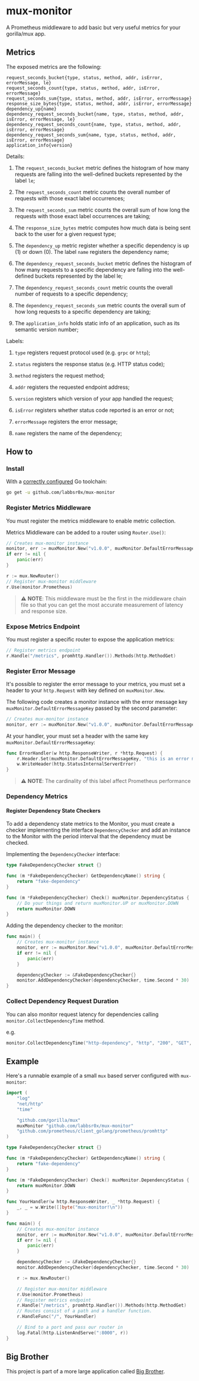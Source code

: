 # mux-monitor

A Prometheus middleware to add basic but very useful metrics for your gorilla/mux app.

## Metrics

The exposed metrics are the following:

```
request_seconds_bucket{type, status, method, addr, isError, errorMessage, le}
request_seconds_count{type, status, method, addr, isError, errorMessage}
request_seconds_sum{type, status, method, addr, isError, errorMessage}
response_size_bytes{type, status, method, addr, isError, errorMessage}
dependency_up{name}
dependency_request_seconds_bucket{name, type, status, method, addr, isError, errorMessage, le}
dependency_request_seconds_count{name, type, status, method, addr, isError, errorMessage}
dependency_request_seconds_sum{name, type, status, method, addr, isError, errorMessage}
application_info{version}
```

Details:

1. The `request_seconds_bucket` metric defines the histogram of how many requests are falling into the well-defined buckets represented by the label `le`;

2. The `request_seconds_count` metric counts the overall number of requests with those exact label occurrences;

3. The `request_seconds_sum` metric counts the overall sum of how long the requests with those exact label occurrences are taking;

4. The `response_size_bytes` metric computes how much data is being sent back to the user for a given request type;

5. The `dependency_up` metric register whether a specific dependency is up (1) or down (0). The label `name` registers the dependency name;

6. The `dependency_request_seconds_bucket` metric defines the histogram of how many requests to a specific dependency are falling into the well-defined buckets represented by the label le;

7. The `dependency_request_seconds_count` metric counts the overall number of requests to a specific dependency;

8. The `dependency_request_seconds_sum` metric counts the overall sum of how long requests to a specific dependency are taking;

9. The `application_info` holds static info of an application, such as its semantic version number;

Labels:

1. `type` registers request protocol used (e.g. `grpc` or `http`);

2. `status` registers the response status (e.g. HTTP status code);

3. `method` registers the request method;

4. `addr` registers the requested endpoint address;

5. `version` registers which version of your app handled the request;

6. `isError` registers whether status code reported is an error or not;

7. `errorMessage` registers the error message;

8. `name` registers the name of the dependency;

## How to

### Install

With a [correctly configured](https://golang.org/doc/install#testing) Go toolchain:

```sh
go get -u github.com/labbsr0x/mux-monitor
```

### Register Metrics Middleware 
You must register the metrics middleware to enable metric collection. 

Metrics Middleware can be added to a router using `Router.Use()`:

```go
// Creates mux-monitor instance
monitor, err := muxMonitor.New("v1.0.0", muxMonitor.DefaultErrorMessageKey, muxMonitor.DefaultBuckets)
if err != nil {
    panic(err)
}

r := mux.NewRouter()
// Register mux-monitor middleware
r.Use(monitor.Prometheus)
```

> :warning: **NOTE**: 
> This middleware must be the first in the middleware chain file so that you can get the most accurate measurement of latency and response size.

### Expose Metrics Endpoint

You must register a specific router to expose the application metrics:

```go
// Register metrics endpoint
r.Handle("/metrics", promhttp.Handler()).Methods(http.MethodGet)
```

### Register Error Message

It's possible to register the error message to your metrics, you must set a header to your `http.Request` with key defined on `muxMonitor.New`.

The following code creates a monitor instance with the error message key `muxMonitor.DefaultErrorMessageKey` passed by the second parameter:

```go
// Creates mux-monitor instance
monitor, err := muxMonitor.New("v1.0.0", muxMonitor.DefaultErrorMessageKey, muxMonitor.DefaultBuckets)
```

At your handler, your must set a header with the same key `muxMonitor.DefaultErrorMessageKey`:
```go
func ErrorHandler(w http.ResponseWriter, r *http.Request) {
	r.Header.Set(muxMonitor.DefaultErrorMessageKey, "this is an error message - internal server error")
	w.WriteHeader(http.StatusInternalServerError)
}
``` 

> :warning: **NOTE**: 
> The cardinality of this label affect Prometheus performance 

### Dependency Metrics

#### Register Dependency State Checkers

To add a dependency state metrics to the Monitor, you must create a checker implementing the interface `DependencyChecker` and add an instance to the Monitor with the period interval that the dependency must be checked.

Implementing the `DependencyChecker` interface:
```go
type FakeDependencyChecker struct {}

func (m *FakeDependencyChecker) GetDependencyName() string {
	return "fake-dependency"
}

func (m *FakeDependencyChecker) Check() muxMonitor.DependencyStatus {
    // Do your things and return muxMonitor.UP or muxMonitor.DOWN
	return muxMonitor.DOWN
}
```

Adding the dependency checker to the monitor:
```go
func main() {
	// Creates mux-monitor instance
	monitor, err := muxMonitor.New("v1.0.0", muxMonitor.DefaultErrorMessageKey, muxMonitor.DefaultBuckets)
	if err != nil {
		panic(err)
	}

	dependencyChecker := &FakeDependencyChecker{}
	monitor.AddDependencyChecker(dependencyChecker, time.Second * 30)
}
```

### Collect Dependency Request Duration

You can also monitor request latency for dependencies calling `monitor.CollectDependencyTime` method.

e.g.
```go
monitor.CollectDependencyTime("http-dependency", "http", "200", "GET", "localhost:8001", "false", "", 10)
``` 

## Example

Here's a runnable example of a small `mux` based server configured with `mux-monitor`:

```go
import (
	"log"
	"net/http"
	"time"

	"github.com/gorilla/mux"
	muxMonitor "github.com/labbsr0x/mux-monitor"
	"github.com/prometheus/client_golang/prometheus/promhttp"
)

type FakeDependencyChecker struct {}

func (m *FakeDependencyChecker) GetDependencyName() string {
	return "fake-dependency"
}

func (m *FakeDependencyChecker) Check() muxMonitor.DependencyStatus {
	return muxMonitor.DOWN
}

func YourHandler(w http.ResponseWriter, _ *http.Request) {
	_, _ = w.Write([]byte("mux-monitor!\n"))
}

func main() {
	// Creates mux-monitor instance
	monitor, err := muxMonitor.New("v1.0.0", muxMonitor.DefaultErrorMessageKey, muxMonitor.DefaultBuckets)
	if err != nil {
		panic(err)
	}

	dependencyChecker := &FakeDependencyChecker{}
	monitor.AddDependencyChecker(dependencyChecker, time.Second * 30)

	r := mux.NewRouter()

	// Register mux-monitor middleware
	r.Use(monitor.Prometheus)
	// Register metrics endpoint
	r.Handle("/metrics", promhttp.Handler()).Methods(http.MethodGet)
	// Routes consist of a path and a handler function.
	r.HandleFunc("/", YourHandler)

	// Bind to a port and pass our router in
	log.Fatal(http.ListenAndServe(":8000", r))
}
```

## Big Brother

This project is part of a more large application called [Big Brother](https://github.com/labbsr0x/big-brother).
